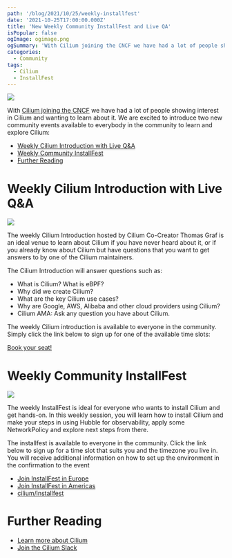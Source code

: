 ```yaml
---
path: '/blog/2021/10/25/weekly-installfest'
date: '2021-10-25T17:00:00.000Z'
title: 'New Weekly Community InstallFest and Live QA'
isPopular: false
ogImage: ogimage.png
ogSummary: 'With Cilium joining the CNCF we have had a lot of people showing interest in Cilium and wanting to learn about it. We are excited to introduce two new community events available to everybody in the community to learn and explore Cilium: Weekly Community InstallFest & Weekly Cilium Introduction with live Q&A'
categories:
  - Community
tags:
  - Cilium
  - InstallFest
---
```


![](cover.png)

With [Cilium joining the CNCF](https://www.cncf.io/blog/2021/10/13/cilium-joins-cncf-as-an-incubating-project/)
we have had a lot of people showing interest in Cilium and wanting to learn
about it. We are excited to introduce two new community events available to
everybody in the community to learn and explore Cilium:

- [Weekly Cilium Introduction with Live Q\&A](#weekly-cilium-introduction-with-live-qa)
- [Weekly Community InstallFest](#weekly-community-installfest)
- [Further Reading](#further-reading)

<a name="liveqa"></a>

# Weekly Cilium Introduction with Live Q&A

![](live_qa.png)

The weekly Cilium Introduction hosted by Cilium Co-Creator Thomas Graf is an
ideal venue to learn about Cilium if you have never heard about it, or if you
already know about Cilium but have questions that you want to get answers to
by one of the Cilium maintainers.

The Cilium Introduction will answer questions such as:

- What is Cilium? What is eBPF?
- Why did we create Cilium?
- What are the key Cilium use cases?
- Why are Google, AWS, Alibaba and other cloud providers using Cilium?
- Cilium AMA: Ask any question you have about Cilium.

The weekly Cilium introduction is available to everyone in the community.
Simply click the link below to sign up for one of the available time slots:

[Book your seat!](https://calendly.com/cilium-events/cilium-introduction?month=2021-10&date=2021-10-26)

<a name="installfest"></a>

# Weekly Community InstallFest

![](installfest.png)

The weekly InstallFest is ideal for everyone who wants to install Cilium and
get hands-on. In this weekly session, you will learn how to install Cilium and
make your steps in using Hubble for observability, apply some NetworkPolicy
and explore next steps from there.

The installfest is available to everyone in the community. Click the link below
to sign up for a time slot that suits you and the timezone you live in. You
will receive additional information on how to set up the environment in the
confirmation to the event

- [Join InstallFest in Europe](https://calendly.com/cilium-events/cilim-installfest-emea)
- [Join InstallFest in Americas](https://calendly.com/cilium-events/cilium-installfest-na)
- [cilium/installfest](https://github.com/cilium/installfest)

# Further Reading

- [Learn more about Cilium](https://cilium.io/learn)
- [Join the Cilium Slack](https://slack.cilium.io)
